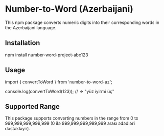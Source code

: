# Number-to-Word (Azerbaijani)

This npm package converts numeric digits into their corresponding words in the Azerbaijani language.

## Installation

npm install number-word-project-abc123

## Usage

import { convertToWord } from 'number-to-word-az';

console.log(convertToWord(123)); // => "yüz iyirmi üç"

##  Supported Range

This package supports converting numbers in the range from 0 to 999,999,999,999,999 (0 ilə 999,999,999,999,999 arası ədədləri dəstəkləyir).